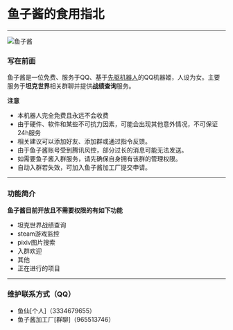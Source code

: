 # 鱼子酱的食用指北
***
![鱼子酱](image/caviar.jpg)
### 写在前面
鱼子酱是一位免费、服务于QQ、基于[先驱机器人](https://www.xianqubot.com/)的QQ机器姬，人设为女。主要服务于**坦克世界**相关群聊并提供**战绩查询**服务。

**注意**
* 本机器人完全免费且永远不会收费
* 由于硬件、软件和某些不可抗力因素，可能会出现其他意外情况，不可保证24h服务
* 相关建议可以添加好友、添加群或通过指令反馈。
* 由于鱼子酱账号受到腾讯风控，部分过长的消息可能无法发送。
* 如需要鱼子酱入群服务，请先确保自身拥有该群的管理权限。
* 自动入群若失效，可加入鱼子酱加工厂提交申请。


***
### 功能简介

**鱼子酱目前开放且不需要权限的有如下功能**
* 坦克世界战绩查询
* steam游戏监控
* pixiv图片搜索
* 入群欢迎
* 其他
* 正在进行的项目 


***
### 维护联系方式（QQ）
* 鱼仙[个人]（3334679655）
* 鱼子酱加工厂[群聊]（965513746）



